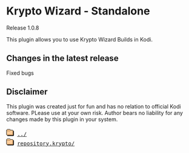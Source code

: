 # Krypto Wizard - Standalone
Release 1.0.8

This plugin allows you to use Krypto Wizard Builds in Kodi. 


## Changes in the latest release 
 Fixed bugs

## Disclaimer 
 This plugin was created just for fun and has no relation to official Kodi software. PLease use at your own risk. Author bears no liability for any changes made by this plugin in your system.
 
 
<pre>
<img src="../icons/folder.gif" alt="[DIR]" > <a href="../">../</a> 
<img src="../icons/folder.gif" alt="[DIR]" > <a href="repository.krypto/">repository.krypto/</a> 
</pre>
